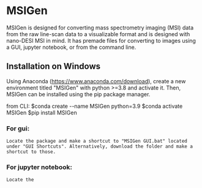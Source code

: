 # MSIGen
MSIGen is designed for converting mass spectrometry imaging (MSI) data from the raw line-scan data to a visualizable format and is designed with nano-DESI MSI in mind. It has premade files for converting to images using a GUI, jupyter notebook, or from the command line.

## Installation on Windows
Using Anaconda (https://www.anaconda.com/download), create a new environment titled "MSIGen" with python >=3.8 and activate it. Then, MSIGen can be installed using the pip package manager.

from CLI:
    $conda create --name MSIGen python=3.9
    $conda activate MSIGen
    $pip install MSIGen

### For gui:
    Locate the package and make a shortcut to "MSIGen GUI.bat" located under "GUI Shortcuts". Alternatively, download the folder and make a shortcut to those.

### For jupyter notebook:
    Locate the 